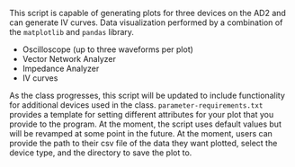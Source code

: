 This script is capable of generating plots for three devices on the AD2 and can generate IV curves. Data visualization performed by a combination of the `matplotlib` and `pandas` library.
* Oscilloscope (up to three waveforms per plot)
* Vector Network Analyzer
* Impedance Analyzer 
* IV curves

As the class progresses, this script will be updated to include functionality for additional devices used in the class. 
`parameter-requirements.txt` provides a template for setting different attributes for your plot that you provide to the program. 
At the moment, the script uses default values but will be revamped at some point in the future. At the moment, users can provide 
the path to their csv file of the data they want plotted, select the device type, and the directory to save the plot to.  
